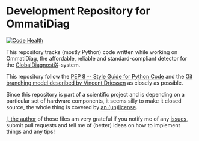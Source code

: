 # Development Repository for OmmatiDiag

[![Code Health](https://landscape.io/github/habi/GlobalDiagnostiX/master/landscape.svg)](https://landscape.io/github/habi/GlobalDiagnostiX/master)

This repository tracks (mostly Python) code written while working on OmmatiDiag, the affordable, reliable and standard-compliant detector for the [GlobalDiagnostiX][GDX]-system.

[GDX]: http://globaldiagnostix.org

This repository follow the [PEP 8 -- Style Guide for Python Code][pep8] and the [Git branching model described by Vincent Driessen][branching] as closely as possible.

[pep8]: http://www.python.org/dev/peps/pep-0008/ 
[branching]: http://nvie.com/posts/a-successful-git-branching-model/

Since this repository is part of a scientific project and is depending on a particular set of hardware components, it seems silly to make it closed source, the whole thing is covered by [an (un)license](LICENSE).

[I, the author][I] of those files am very grateful if you notify me of any [issues](issues), submit pull requests and tell me of (better) ideas on how to implement things and any tips!

[I]: http://davidhaberthuer.ch/
